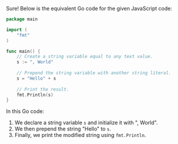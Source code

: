  Sure! Below is the equivalent Go code for the given JavaScript code:

```go
package main

import (
	"fmt"
)

func main() {
	// Create a string variable equal to any text value.
	s := ", World"
	
	// Prepend the string variable with another string literal.
	s = "Hello" + s
	
	// Print the result.
	fmt.Println(s)
}
```

In this Go code:
1. We declare a string variable `s` and initialize it with ", World".
2. We then prepend the string "Hello" to `s`.
3. Finally, we print the modified string using `fmt.Println`.
